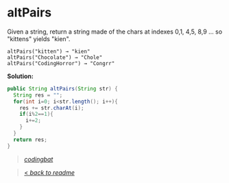 # altPairs

Given a string, return a string made of the chars at indexes 0,1, 4,5, 8,9 ... so "kittens" yields "kien".

```
altPairs("kitten") → "kien"
altPairs("Chocolate") → "Chole"
altPairs("CodingHorror") → "Congrr"
```

**Solution:**

```java
public String altPairs(String str) {
  String res = "";
  for(int i=0; i<str.length(); i++){
    res += str.charAt(i);
    if(i%2==1){
      i+=2;
    }
  }
  return res;
}
```

> _[codingbat](http://codingbat.com/prob/p121596)_

> [< _back to readme_](FINDREPLACEREADME)